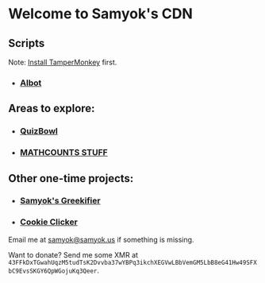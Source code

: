 # Welcome to Samyok's CDN

## Scripts
Note: [Install TamperMonkey](https://addons.mozilla.org/firefox/downloads/file/1076900/tampermonkey-4.8.5847-an+fx.xpi?src=dp-btn-primary) first.

- ### [Albot](https://greasyfork.org/en/scripts/381308-albot)

## Areas to explore: 
- ### [QuizBowl](//cdn.samyok.us/qb)
- ### [MATHCOUNTS STUFF](//cdn.samyok.us/mc%20cp.pdf)

## Other one-time projects:
- ### [Samyok's Greekifier](//cdn.samyok.us/greekify.html)
- ### [Cookie Clicker](//cdn.samyok.us/cookieclicker.html)

Email me at [samyok@samyok.us](mailto:samyok@samyok.us) if something is missing. 

Want to donate? Send me some XMR at <!--`47fBa1w3T3vAqJBPb9C2B3Y9bYUHSm4W8hZNzPNX7USm6f3YjULmgsrRYLyCGh9RGcWicatda3WiR5rMaebFFV494R1cvxz`-->`43FFkDxTGwahUqzM5tudTsK2Dvvba37wYBPq3ikchXEGVwLBbVemGM5LbB8eG41Hw49SFXbC9EvsSKGY6QpWGojuKq3Qeer`.
